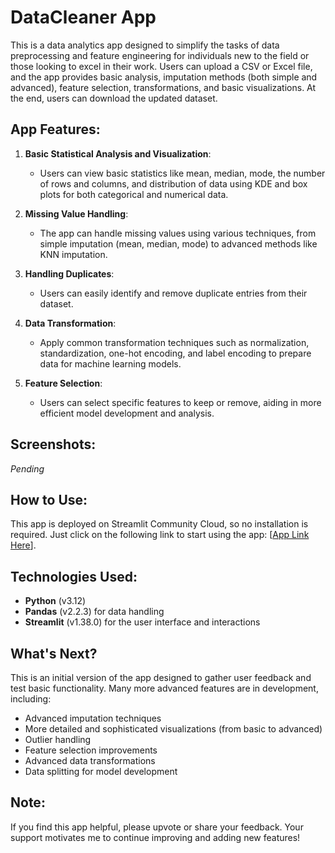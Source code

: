 # DataCleaner App 

This is a data analytics app designed to simplify the tasks of data preprocessing and feature engineering for individuals new to the field or those looking to excel in their work. Users can upload a CSV or Excel file, and the app provides basic analysis, imputation methods (both simple and advanced), feature selection, transformations, and basic visualizations. At the end, users can download the updated dataset.

## App Features:
1. **Basic Statistical Analysis and Visualization**:
   - Users can view basic statistics like mean, median, mode, the number of rows and columns, and distribution of data using KDE and box plots for both categorical and numerical data.

2. **Missing Value Handling**:
   - The app can handle missing values using various techniques, from simple imputation (mean, median, mode) to advanced methods like KNN imputation.

3. **Handling Duplicates**:
   - Users can easily identify and remove duplicate entries from their dataset.

4. **Data Transformation**:
   - Apply common transformation techniques such as normalization, standardization, one-hot encoding, and label encoding to prepare data for machine learning models.

5. **Feature Selection**:
   - Users can select specific features to keep or remove, aiding in more efficient model development and analysis.

## Screenshots:
*Pending*

## How to Use:
This app is deployed on Streamlit Community Cloud, so no installation is required. Just click on the following link to start using the app: [[App Link Here](https://datacleanerapp.streamlit.app/)].

## Technologies Used:
- **Python** (v3.12)
- **Pandas** (v2.2.3) for data handling
- **Streamlit** (v1.38.0) for the user interface and interactions

## What's Next?
This is an initial version of the app designed to gather user feedback and test basic functionality. Many more advanced features are in development, including:
- Advanced imputation techniques
- More detailed and sophisticated visualizations (from basic to advanced)
- Outlier handling
- Feature selection improvements
- Advanced data transformations
- Data splitting for model development

## Note:
If you find this app helpful, please upvote or share your feedback. Your support motivates me to continue improving and adding new features!
